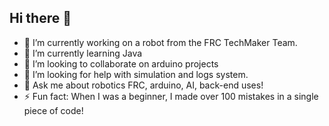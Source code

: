 ## Hi there 👋 

- 🔭 I’m currently working on a robot from the FRC TechMaker Team.
- 🌱 I’m currently learning Java
- 👯 I’m looking to collaborate on arduino projects
- 🤔 I’m looking for help with simulation and logs system.
- 💬 Ask me about robotics FRC, arduino, AI, back-end uses! 
- ⚡ Fun fact: When I was a beginner, I made over 100 mistakes in a single piece of code!
